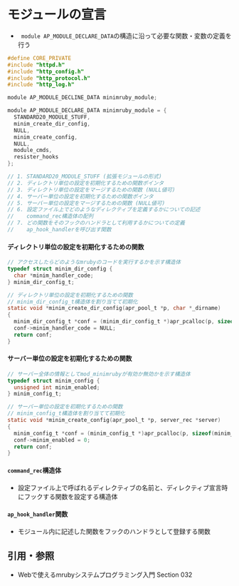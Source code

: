 # モジュールの宣言
- ` module AP_MODULE_DECLARE_DATA`の構造に沿って必要な関数・変数の定義を行う

```c
#define CORE_PRIVATE
#include "httpd.h"
#include "http_config.h"
#include "http_protocol.h"
#include "http_log.h"

module AP_MODULE_DECLINE_DATA minimruby_module;

module AP_MODULE_DECLARE_DATA minimruby_module = {
  STANDARD20_MODULE_STUFF,
  minim_create_dir_config,
  NULL,
  minim_create_config,
  NULL,
  module_cmds,
  resister_hooks
};

// 1. STANDARD20_MODULE_STUFF (拡張モジュールの形式)
// 2. ディレクトリ単位の設定を初期化するための関数ポインタ
// 3. ディレクトリ単位の設定をマージするための関数 (NULL値可)
// 4. サーバー単位の設定を初期化するための関数ポインタ
// 5. サーバー単位の設定をマージするための関数 (NULL値可)
// 6. 設定ファイル上でどのようなディレクティブを定義するかについての記述
//    command_rec構造体の配列
// 7. どの関数をそのフックのハンドラとして利用するかについての定義
//    ap_hook_handlerを呼び出す関数
```

#### ディレクトリ単位の設定を初期化するための関数
```c
// アクセスしたらどのようなmrubyのコードを実行するかを示す構造体
typedef struct minim_dir_config {
  char *minim_handler_code;
} minim_dir_config_t;

// ディレクトリ単位の設定を初期化するための関数
// minim_dir_config_t構造体を割り当てて初期化
static void *minim_create_dir_config(apr_pool_t *p, char *_dirname)
{
  minim_dir_config_t *conf = (minim_dir_config_t *)apr_pcalloc(p, sizeof(minim_dir_config_t));
  conf->minim_handler_code = NULL;
  return conf;
}
```

#### サーバー単位の設定を初期化するための関数
```c
// サーバー全体の情報としてmod_minimrubyが有効か無効かを示す構造体
typedef struct minim_config {
  unsigned int minim_enabled;
} minim_config_t;

// サーバー単位の設定を初期化するための関数
// minim_config_t構造体を割り当てて初期化
static void *minim_create_config(apr_pool_t *p, server_rec *server)
{
  minim_config_t *conf = (minim_config_t *)apr_pcalloc(p, sizeof(minim_config_t));
  conf->minim_enabled = 0;
  return conf;
}
```


#### `command_rec`構造体
- 設定ファイル上で呼ばれるディレクティブの名前と、ディレクティブ宣言時にフックする関数を設定する構造体

#### `ap_hook_handler`関数
- モジュール内に記述した関数をフックのハンドラとして登録する関数

## 引用・参照
- Webで使えるmrubyシステムプログラミング入門 Section 032
